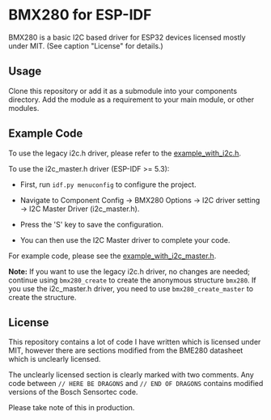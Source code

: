 BMX280 for ESP-IDF
==================
BMX280 is a basic I2C based driver for ESP32 devices licensed mostly under MIT.
(See caption "License" for details.)

Usage
-----
Clone this repository or add it as a submodule into your components directory.
Add the module as a requirement to your main module, or other modules.

Example Code
------------
To use the legacy i2c.h driver, please refer to the [example_with_i2c.h](examples/bmx280_example_without_i2c_master.c).

To use the i2c_master.h driver (ESP-IDF >= 5.3):

* First, run `idf.py menuconfig` to configure the project.

* Navigate to Component Config -> BMX280 Options -> I2C driver setting -> I2C Master Driver (i2c_master.h).

* Press the 'S' key to save the configuration.

* You can then use the I2C Master driver to complete your code.

For example code, please see the [example_with_i2c_master.h](examples/bmx280_example_with_i2c_master.c).

**Note:** If you want to use the legacy i2c.h driver, no changes are needed; continue using `bmx280_create` to create the anonymous structure `bmx280`. If you use the i2c_master.h driver, you need to use `bmx280_create_master` to create the structure.

License
-------
This repository contains a lot of code I have written which is licensed under
MIT, however there are sections modified from the BME280 datasheet which is
unclearly licensed.

The unclearly licensed section is clearly marked with two comments. Any code
between `// HERE BE DRAGONS` and `// END OF DRAGONS` contains modified versions
of the Bosch Sensortec code.

Please take note of this in production.